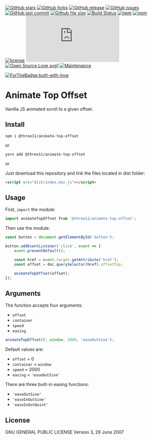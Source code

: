 [![GitHub stars](https://img.shields.io/github/stars/three11/animate-top-offset.svg?style=social&label=Stars)](https://github.com/three11/animate-top-offset)
[![GitHub forks](https://img.shields.io/github/forks/three11/animate-top-offset.svg?style=social&label=Fork)](https://github.com/three11/animate-top-offset/network#fork-destination-box)
[![GitHub release](https://img.shields.io/github/release/three11/animate-top-offset.svg)](https://github.com/three11/animate-top-offset/releases/latest)
[![GitHub issues](https://img.shields.io/github/issues/three11/animate-top-offset.svg)](https://github.com/three11/animate-top-offset/issues)
[![GitHub last commit](https://img.shields.io/github/last-commit/three11/animate-top-offset.svg)](https://github.com/three11/animate-top-offset/commits/master)
[![Github file size](https://img.shields.io/github/size/three11/animate-top-offset/dist/index.min.js.svg)](https://github.com/three11/animate-top-offset/)
[![Build Status](https://travis-ci.org/three11/animate-top-offset.svg?branch=master)](https://travis-ci.org/three11/animate-top-offset)
[![npm](https://img.shields.io/npm/dt/@three11/animate-top-offset.svg)](https://www.npmjs.com/package/@three11/animate-top-offset)
[![npm](https://img.shields.io/npm/v/@three11/animate-top-offset.svg)](https://www.npmjs.com/package/@three11/animate-top-offset)
[![license](https://img.shields.io/github/license/three11/animate-top-offset.svg)](https://github.com/three11/animate-top-offset)
[![Analytics](https://ga-beacon.appspot.com/UA-83446952-1/github.com/three11/animate-top-offset/README.md)](https://github.com/three11/animate-top-offset/)
[![Open Source Love svg1](https://badges.frapsoft.com/os/v1/open-source.svg?v=103)](https://github.com/three11/animate-top-offset/)
[![Maintenance](https://img.shields.io/badge/Maintained%3F-yes-green.svg)](https://github.com/three11/animate-top-offset/graphs/commit-activity)

[![ForTheBadge built-with-love](https://ForTheBadge.com/images/badges/built-with-love.svg)](https://github.com/three11/)

# Animate Top Offset

Vanilla JS animated scroll to a given offset.

## Install

```console
npm i @three11/animate-top-offset
```

or

```console
yarn add @three11/animate-top-offset
```

or

Just download this repository and link the files located in dist folder:

```html
<script src="dist/index.min.js"></script>
```

## Usage

First, `import` the module:

```javascript
import animateTopOffset from '@three11/animate-top-offset';
```

Then use the module:

```javascript
const button = document.getElementById('button');

button.addEventListener('click', event => {
	event.preventDefault();

	const href = event.target.getAttribute('href');
	const offset = doc.querySelector(href).offsetTop;

	animateTopOffset(offset);
});
```

## Arguments

The function accepts four arguments:

-   `offset`
-   `container`
-   `speed`
-   `easing`

```javascript
animateTopOffset(0, window, 2000, 'easeOutSine');
```

Default values are:

-   `offset` = 0
-   `container` = `window`
-   `speed` = 2000
-   `easing` = `'easeOutSine'`

There are three built-in easing functions:

-   `'easeOutSine'`
-   `'easeInOutSine'`
-   `'easeInOutQuint'`

## License

GNU GENERAL PUBLIC LICENSE
Version 3, 29 June 2007
